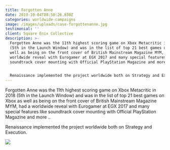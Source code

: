 ```yaml
---
title: Forgotten Anne
date: 2019-10-04T08:50:26.838Z
categories: worldwide-campaigns
image: /images/uploads/case-forgottenanne.jpg
testimonial: ''
client: Square Enix Collective
description: >-
  Forgotten Anne was the 11th highest scoring game on Xbox Metacritic in 2018
  (5th in the Launch Window) and was in the list of top 21 best games on Xbox as
  well as being on the front cover of British Mainstream Magazine MYM, had a
  worldwide reveal with Eurogamer at EGX 2017 and many special features like
  soundtrack cover mounting with Official PlayStation Magazine and more .. 


  Renaissance implemented the project worldwide both on Strategy and Execution.
---
```

Forgotten Anne was the 11th highest scoring game on Xbox Metacritic in 2018 (5th in the Launch Window) and was in the list of top 21 best games on Xbox as well as being on the front cover of British Mainstream Magazine MYM, had a worldwide reveal with Eurogamer at EGX 2017 and many special features like soundtrack cover mounting with Official PlayStation Magazine and more .. 

Renaissance implemented the project worldwide both on Strategy and Execution.

![](/images/uploads/case-forgottenanne-img.jpg)
